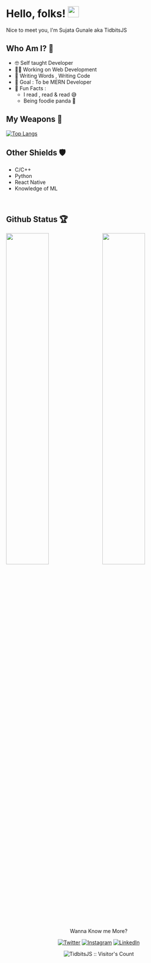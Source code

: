 # Hello, folks! <img src="https://raw.githubusercontent.com/MartinHeinz/MartinHeinz/master/wave.gif" width="30px">

Nice to meet you, I'm Sujata Gunale aka TidbitsJS

## Who Am I? 🤠

- 🤓 Self taught Developer 
- 👩‍💻 Working on Web Development 
- 📝 Writing Words , Writing Code
- 🎯 Goal : To be MERN Developer 
- 💌 Fun Facts : 
    - I read , read & read 😅
    - Being foodie panda 🐼

## My Weapons 🌟

[![Top Langs](https://github-readme-stats.vercel.app/api/top-langs/?username=tidbitsjs)](https://github.com/tidbitsjs/github-readme-stats)

## Other Shields 🛡
 * C/C++
 * Python
 * React Native
 * Knowledge of ML 

 <br />
 
## Github Status 🏆

<img  src="https://github-readme-stats.vercel.app/api?username=TidbitsJS&show_icons=true&hide_border=true&theme=dark" width="48%" align="right" >
<img  src="https://github-readme-streak-stats.herokuapp.com/?user=TidbitsJS&theme=dark" width="48%" >
<br>

<p align="center">Wanna Know me More?</p>

<p align="center">
 
<a href="https://twitter.com/TidbitsJS">
<img src="https://img.shields.io/badge/-Twitter-%231DA1F2" alt="Twitter" /></a> 

<a href="https://www.instagram.com/tidbits.js">
<img src="https://img.shields.io/badge/-Instagram-%23eb13a5" alt="Instagram" /></a>  

<a href="https://www.linkedin.com/in/sujata-gunale-15964b166/">
<img src="https://img.shields.io/badge/-LinkedIn-%233781da" alt="LinkedIn"/></a>

</p>

<p align="center"><img src="https://visitor-badge.laobi.icu/badge?page_id=TidbitsJS.TidbitsJS" alt="TidbitsJS :: Visitor's Count" /></p>
